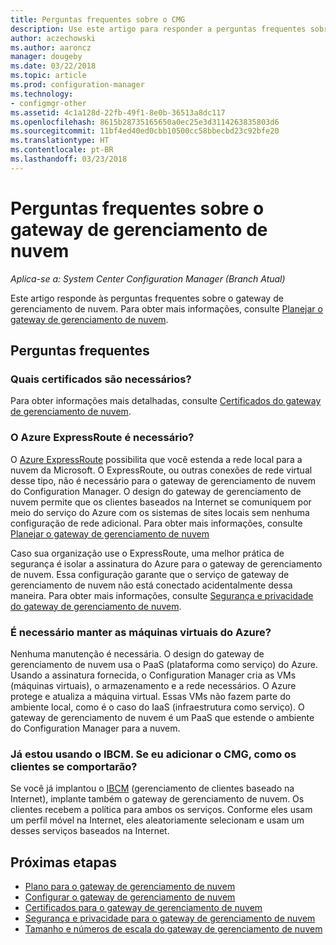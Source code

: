 ```yaml
---
title: Perguntas frequentes sobre o CMG
description: Use este artigo para responder a perguntas frequentes sobre o gateway de gerenciamento de nuvem
author: aczechowski
ms.author: aaroncz
manager: dougeby
ms.date: 03/22/2018
ms.topic: article
ms.prod: configuration-manager
ms.technology:
- configmgr-other
ms.assetid: 4c1a128d-22fb-49f1-8e0b-36513a8dc117
ms.openlocfilehash: 8615b28735165650a0ec25e3d3114263835803d6
ms.sourcegitcommit: 11bf4ed40ed0cbb10500cc58bbecbd23c92bfe20
ms.translationtype: HT
ms.contentlocale: pt-BR
ms.lasthandoff: 03/23/2018
---
```

# <a name="frequently-asked-questions-about-the-cloud-management-gateway"></a>Perguntas frequentes sobre o gateway de gerenciamento de nuvem

*Aplica-se a: System Center Configuration Manager (Branch Atual)*

Este artigo responde às perguntas frequentes sobre o gateway de gerenciamento de nuvem. Para obter mais informações, consulte [Planejar o gateway de gerenciamento de nuvem](/sccm/core/clients/manage/cmg/plan-cloud-management-gateway).


## <a name="frequently-asked-questions"></a>Perguntas frequentes

### <a name="what-certificates-do-i-need"></a>Quais certificados são necessários?

Para obter informações mais detalhadas, consulte [Certificados do gateway de gerenciamento de nuvem](/sccm/core/clients/manage/cmg/certificates-for-cloud-management-gateway).


### <a name="do-i-need-azure-expressroute"></a>O Azure ExpressRoute é necessário?

O [Azure ExpressRoute](/azure/expressroute/expressroute-introduction) possibilita que você estenda a rede local para a nuvem da Microsoft. O ExpressRoute, ou outras conexões de rede virtual desse tipo, não é necessário para o gateway de gerenciamento de nuvem do Configuration Manager. O design do gateway de gerenciamento de nuvem permite que os clientes baseados na Internet se comuniquem por meio do serviço do Azure com os sistemas de sites locais sem nenhuma configuração de rede adicional. Para obter mais informações, consulte [Planejar o gateway de gerenciamento de nuvem](/sccm/core/clients/manage/cmg/plan-cloud-management-gateway)

Caso sua organização use o ExpressRoute, uma melhor prática de segurança é isolar a assinatura do Azure para o gateway de gerenciamento de nuvem. Essa configuração garante que o serviço de gateway de gerenciamento de nuvem não está conectado acidentalmente dessa maneira. Para obter mais informações, consulte [Segurança e privacidade do gateway de gerenciamento de nuvem](/sccm/core/clients/manage/cmg/security-and-privacy-for-cloud-management-gateway).


### <a name="do-i-need-to-maintain-the-azure-virtual-machines"></a>É necessário manter as máquinas virtuais do Azure?

Nenhuma manutenção é necessária. O design do gateway de gerenciamento de nuvem usa o PaaS (plataforma como serviço) do Azure. Usando a assinatura fornecida, o Configuration Manager cria as VMs (máquinas virtuais), o armazenamento e a rede necessários. O Azure protege e atualiza a máquina virtual. Essas VMs não fazem parte do ambiente local, como é o caso do IaaS (infraestrutura como serviço). O gateway de gerenciamento de nuvem é um PaaS que estende o ambiente do Configuration Manager para a nuvem. 


### <a name="im-already-using-ibcm-if-i-add-cmg-how-do-clients-behave"></a>Já estou usando o IBCM. Se eu adicionar o CMG, como os clientes se comportarão?

Se você já implantou o [IBCM](/sccm/core/clients/manage/plan-internet-based-client-management) (gerenciamento de clientes baseado na Internet), implante também o gateway de gerenciamento de nuvem. Os clientes recebem a política para ambos os serviços. Conforme eles usam um perfil móvel na Internet, eles aleatoriamente selecionam e usam um desses serviços baseados na Internet.


## <a name="next-steps"></a>Próximas etapas

- [Plano para o gateway de gerenciamento de nuvem](/sccm/core/clients/manage/cmg/plan-cloud-management-gateway)
- [Configurar o gateway de gerenciamento de nuvem](/sccm/core/clients/manage/cmg/setup-cloud-management-gateway)
- [Certificados para o gateway de gerenciamento de nuvem](/sccm/core/clients/manage/cmg/certificates-for-cloud-management-gateway)
- [Segurança e privacidade para o gateway de gerenciamento de nuvem](/sccm/core/clients/manage/cmg/security-and-privacy-for-cloud-management-gateway)
- [Tamanho e números de escala do gateway de gerenciamento de nuvem](/sccm/core/plan-design/configs/size-and-scale-numbers#bkmk_cmg)